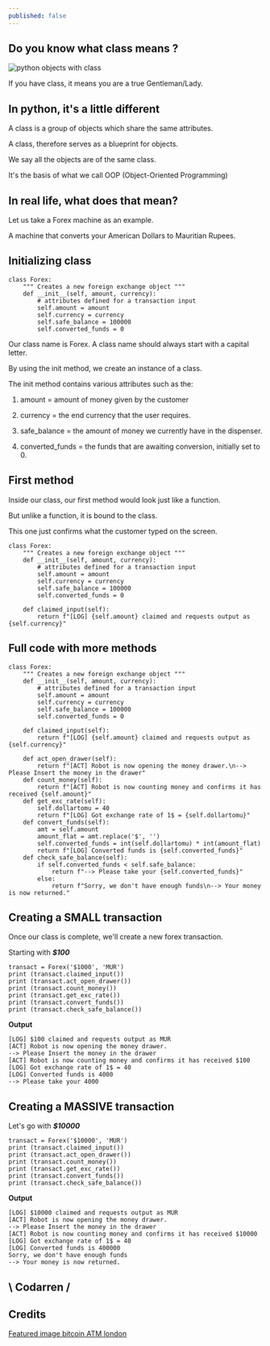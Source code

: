 ```yaml
---
published: false
---
```

## Do you know what class means ?
![python objects with class](https://github.com/codarrenvelvindron/codarrenvelvindron.github.io/raw/master/images/generalbytes_bitcoin_atm_d56a7433ab.jpg)

If you have class, it means you are a true Gentleman/Lady.

## In python, it's a little different
A class is a group of objects which share the same attributes.

A class, therefore serves as a blueprint for objects.

We say all the objects are of the same class.

It's the basis of what we call OOP (Object-Oriented Programming)

## In real life, what does that mean?
Let us take a Forex machine as an example.

A machine that converts your American Dollars to Mauritian Rupees.

## Initializing class
```
class Forex:
    """ Creates a new foreign exchange object """
    def __init__(self, amount, currency):
        # attributes defined for a transaction input
        self.amount = amount
        self.currency = currency
        self.safe_balance = 100000
        self.converted_funds = 0
```
Our class name is Forex.
A class name should always start with a capital letter.

By using the init method, we create an instance of a class.

The init method contains various attributes such as the:
1. amount = amount of money given by the customer

2. currency = the end currency that the user requires.

3. safe_balance = the amount of money we currently have in the dispenser.

4. converted_funds = the funds that are awaiting conversion, initially set to 0.

## First method
Inside our class, our first method would look just like a function.

But unlike a function, it is bound to the class.

This one just confirms what the customer typed on the screen.
```
class Forex:
    """ Creates a new foreign exchange object """
    def __init__(self, amount, currency):
        # attributes defined for a transaction input
        self.amount = amount
        self.currency = currency
        self.safe_balance = 100000
        self.converted_funds = 0

    def claimed_input(self):
        return f"[LOG] {self.amount} claimed and requests output as {self.currency}"
```

## Full code with more methods
```
class Forex:
    """ Creates a new foreign exchange object """
    def __init__(self, amount, currency):
        # attributes defined for a transaction input
        self.amount = amount
        self.currency = currency
        self.safe_balance = 100000
        self.converted_funds = 0

    def claimed_input(self):
        return f"[LOG] {self.amount} claimed and requests output as {self.currency}"

    def act_open_drawer(self):
        return f"[ACT] Robot is now opening the money drawer.\n--> Please Insert the money in the drawer"
    def count_money(self):
        return f"[ACT] Robot is now counting money and confirms it has received {self.amount}"
    def get_exc_rate(self):
        self.dollartomu = 40
        return f"[LOG] Got exchange rate of 1$ = {self.dollartomu}"
    def convert_funds(self):
        amt = self.amount
        amount_flat = amt.replace('$', '')
        self.converted_funds = int(self.dollartomu) * int(amount_flat)
        return f"[LOG] Converted funds is {self.converted_funds}"
    def check_safe_balance(self):
        if self.converted_funds < self.safe_balance:
            return f"--> Please take your {self.converted_funds}"
        else:
            return f"Sorry, we don't have enough funds\n--> Your money is now returned."
```
## Creating a SMALL transaction
Once our class is complete, we'll create a new forex transaction.

Starting with ***$100***
```
transact = Forex('$1000', 'MUR')
print (transact.claimed_input())
print (transact.act_open_drawer())
print (transact.count_money())
print (transact.get_exc_rate())
print (transact.convert_funds())
print (transact.check_safe_balance())
```

**Output**
```
[LOG] $100 claimed and requests output as MUR
[ACT] Robot is now opening the money drawer.
--> Please Insert the money in the drawer
[ACT] Robot is now counting money and confirms it has received $100
[LOG] Got exchange rate of 1$ = 40
[LOG] Converted funds is 4000
--> Please take your 4000
```

## Creating a MASSIVE transaction
Let's go with ***$10000***
```
transact = Forex('$10000', 'MUR')
print (transact.claimed_input())
print (transact.act_open_drawer())
print (transact.count_money())
print (transact.get_exc_rate())
print (transact.convert_funds())
print (transact.check_safe_balance())
```

**Output**
```
[LOG] $10000 claimed and requests output as MUR
[ACT] Robot is now opening the money drawer.
--> Please Insert the money in the drawer
[ACT] Robot is now counting money and confirms it has received $10000
[LOG] Got exchange rate of 1$ = 40
[LOG] Converted funds is 400000
Sorry, we don't have enough funds
--> Your money is now returned.
```

## \ Codarren /

## Credits
[Featured image bitcoin ATM london](https://coinatmradar.com/images/generalbytes/generalbytes_bitcoin_atm_d56a7433ab.jpg)